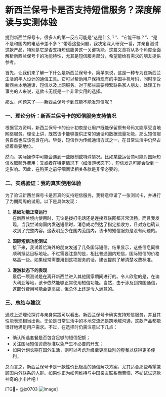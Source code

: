 # 新西兰保号卡是否支持短信服务？深度解读与实测体验

提到新西兰保号卡，很多人的第一反应可能是“这是什么？”、“它能干嘛？”、“是不是和国内的电话卡差不多？”带着这些问题，我决定深入研究一番，并亲自测试这款产品，特别是它是否支持短信服务这一关键功能。这篇文章将从多个角度全面解析新西兰保号卡的功能特性，尤其是短信服务部分，希望能给有需求的朋友提供参考。

首先，让我们来了解一下什么是新西兰保号卡。简单来说，这是一种专为在新西兰生活的华人设计的通信工具。它可以帮助用户保持现有的中国手机号码，同时享受新西兰本地通话、短信以及上网服务。对于那些需要频繁联系家人朋友、处理工作事务的人来说，这款卡无疑是一个非常实用的选择。

那么，问题来了——新西兰保号卡到底能不能发短信呢？

### 一、理论分析：新西兰保号卡的短信服务支持情况

根据官方资料，新西兰保号卡的设计初衷是让用户既能保留原有号码又能享受当地网络服务。理论上讲，既然该卡能够提供正常的通话和数据流量功能，那么短信服务自然也应该包含在内。毕竟，短信作为传统通讯方式之一，在日常生活中仍然占据着重要地位。

然而，实际操作中可能会遇到一些限制或特殊情况。比如某些运营商可能对国际短信收取额外费用；又或者在特定情况下（如漫游状态下），短信发送可能会受到一定影响。因此，在购买之前仔细阅读相关条款是非常必要的。

### 二、实践验证：我的真实使用体验

为了验证新西兰保号卡是否真的支持短信服务，我特意申请了一张测试卡，并进行了为期两周的试用。以下是具体发现：

1. **基础功能正常运行**  
   在新西兰境内使用时，无论是拨打电话还是连接互联网都非常流畅。而且我发现，当我尝试向国内发送短信时，消息成功到达了指定接收方，且对方也确认收到了完整内容。这表明至少在国内范围内，该卡的短信服务是没有问题的。

2. **国际短信功能测试**  
   接下来，我试着给海外的朋友发送了几条国际短信。结果显示，这些信息同样顺利抵达目标地址。不过需要注意的是，相比普通国内短信，国际短信的价格略高一些。如果经常需要用到这项服务的话，建议提前了解清楚收费标准。

3. **漫游状态下的表现**  
   最后一项测试是在离开新西兰进入其他国家期间进行的。令人欣慰的是，在澳大利亚等地，该卡依然能够正常使用短信功能。当然，由于涉及到跨国通信，这部分费用可能会更高些，但总体上还是令人满意的。

### 三、总结与建议

通过上述理论探讨与亲身实践可以看出，新西兰保号卡确实支持短信服务，并且其性能表现相当出色。无论是日常生活中的本地交流还是跨地域沟通，这款产品都能很好地满足用户需求。不过，在选择时仍需注意以下几点：

- 确认所选套餐是否包含足够的短信配额；
- 关注国际短信资费标准以免产生不必要的开支；
- 如果计划长期在国外生活，则可以考虑升级至更高级别的套餐以获得更多便利。

总而言之，新西兰保号卡是一款性价比极高的通信解决方案，尤其适合那些希望兼顾国内外联系的人群。如果你正为如何维持与中国亲友联系而苦恼，不妨试试这款神奇的小卡片吧！

[TG💪+ @jx0703 ![Image](https://github.com/user-attachments/assets/dbca1d08-cadb-493c-b0ec-ad6f7a83f270)]